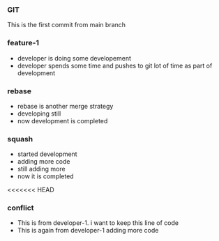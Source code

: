 ### GIT
This is the first commit from main branch

### feature-1
* developer is doing some developement
* developer spends some time and pushes to git lot of time as part of development

### rebase
* rebase is another merge strategy
* developing still
* now development is completed

### squash
* started development
* adding more code
* still adding more
* now it is completed

<<<<<<< HEAD
### conflict
* This is from developer-1. i want to keep this line of code
* This is again from developer-1 adding more code
